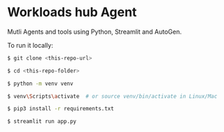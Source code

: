 # Workloads hub Agent

Mutli Agents and tools using Python, Streamlit and AutoGen.

To run it locally:

```bash
$ git clone <this-repo-url>

$ cd <this-repo-folder>

$ python -m venv venv

$ venv\Scripts\activate  # or source venv/bin/activate in Linux/Mac

$ pip3 install -r requirements.txt

$ streamlit run app.py
```
